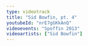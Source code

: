 ```yaml
---
type: videotrack
title: "Sid Bowfin, pt. 4"
youtubeId: "nrE7gGKkAnQ"
videoevents: "Spoffin 2013"
videoartists: ["Sid Bowfin"]
---
```

